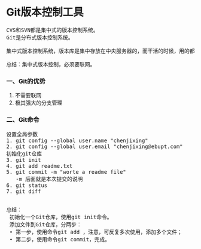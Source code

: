 # Git版本控制工具
<pre>
CVS和SVN都是集中式的版本控制系统。
Git是分布式版本控制系统。

集中式版本控制系统，版本库是集中存放在中央服务器的，而干活的时候，用的都是自己的电脑，所以要先从中央服务器取得最新的版本，然后开始干活，干完活了，再把自己的活推送给中央服务器。中央服务器就好比是一个图书馆，你要改一本书，必须先从图书馆借出来，然后回到家自己改，改完了，再放回图书馆。

总结：集中式版本控制，必须要联网。
</pre>
### 一、Git的优势
1. 不需要联网
2. 极其强大的分支管理

### 二、Git命令
<pre>设置全局参数
1. git config --global user.name "chenjixing"
2. git config --global user.email "chenjixing@ebupt.com"
初始化git仓库
3. git init 
4. git add readme.txt
5. git commit -m "worte a readme file"
   -m 后面就是本次提交的说明
6. git status
7. git diff

</pre>

<pre>
总结：
 初始化一个Git仓库，使⽤git init命令。
 添加文件到Git仓库，分两步：
 • 第一步，使用命令git add ，注意，可反复多次使用，添加多个文件；
 • 第二步，使用命令git commit，完成。
</pre>